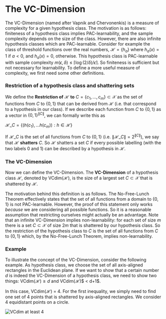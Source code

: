 # The VC-Dimension
The VC-Dimension (named after Vapnik and Chervonenkis) is a measure of complexity for a given hypothesis class. The motivation is as follows: finiteness of a hypothesis class implies PAC-learnability, and the sample complexity depends on the size of the class. However, there are also infinite hypothesis classes which are PAC-learnable. Consider for example the class of threshold functions over the real numbers, $\mathcal{H} = \lbrace h_{a} \rbrace$ where
$h_{a}(x) = 1$ if  $a<0$, and $h_{a}(x) = 0$, otherwise. This hypothesis class is PAC-learnable with sample complexity $m(\epsilon,\delta) \leq \lceil \log(2/\delta)/\epsilon \rceil.$
So finiteness is sufficient but not necessary for learnability. To define a more useful measure of complexity, we first need some other definitions.

### Restriction of a hypothesis class and shattering sets
We define the **Restriction of** $\mathcal{H}$  **to** $C = \lbrace c_{1},...,c_{m} \rbrace\subset \mathcal{X}$ as the set of functions from $C$ to $\lbrace 0,1 \rbrace$ that can be derived from $\mathcal{H}$ (i.e. that correspond to a hypothesis in our class). If we describe each function from $C$ to $\lbrace 0,1 \rbrace$ as a vector in $\lbrace 0,1 \rbrace^{\|C\|}$, we can formally write this as

$\mathcal{H}\_{C} = \lbrace (h(c_{1}),...h(c_{m})): h\in\mathcal{H}\rbrace$


If $\mathcal{H}\_{C}$ is the set of all functions from $C$ to $\lbrace 0,1 \rbrace$ (i.e. $\|\mathcal{H}\_{C}\| = 2^{\|C\|}$), we say that $\mathcal{H}$  **shatters** $C$.
So $\mathcal{H}$ shatters a set $C$ if every possible labelling (with the two labels $0$ and $1$) can be described by a hypothesis in $\mathcal{H}$.

### The VC-Dimension

Now we can define the VC-Dimension. The **VC-Dimension** of a hypothesis class $\mathcal{H}$, denoted by VCdim$(\mathcal{H})$, is the size of a largest set $C\subset \mathcal{X}$ that is shattered by $\mathcal{H}$.

The motivation behind this definition is as follows. The No-Free-Lunch Theorem effectively states that the set of all functions from a domain to $\lbrace 0,1 \rbrace$ is not PAC-learnable. However, the proof of this statement only works *because* we are considering all possible functions. So it is a reasonable assumption that restricting ourselves might actually be an advantage.
Note that an infinite VC-Dimension implies non-learnability: for each set of size $m$ there is a set $C\subset \mathcal{X}$ of size $2m$ that is shattered by our hypothesis class. So the restriction of the hypothesis class to $C$ is the set of all functions from $C$ to $\lbrace 0,1 \rbrace$ which, by the No-Free-Lunch Theorem, implies non-learnability.

### Example

To illustrate the concept of the VC-Dimension, consider the following example. As hypothesis class, we choose the set of all axis-aligned rectangles in the Euclidean plane. If we want to show that a certain number $d$ is indeed the VC-Dimension of a hypothesis class, we need to show two things: VCdim($\mathcal{H}$)$\geq d$ and VCdim($\mathcal{H}$)$ < d+1$.

In this case, VCdim($\mathcal{H}$) = 4.
For the first inequality, we simply need to find one set of 4 points that is shattered by axis-aligned rectangles. We consider 4 equidistant points on a circle.

![VCdim at least 4](https://github.com/pwelke/SeminarLearningTheory/blob/master/images/VCdim1.png)


